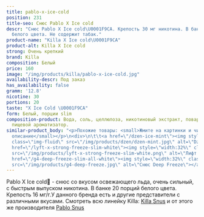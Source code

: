 ```yaml
---
title: pablo-x-ice-cold
position: 231
title-seo: Снюс Pablo X Ice cold
descr: "Снюс Pablo X Ice cold\U0001F9CA. Крепость 30 мг никотина. В банке 20 порций
  белого цвета. Не содержит табак."
product-name: "Killa X Ice cold\U0001F9CA"
product-alt: Killa X Ice cold
strong: Очень крепкий
brand: Killa
composition: Белый
price: 160
image: "/img/products/killa/pablo-x-ice-cold.jpg"
availability-descr: Под заказ
has_availability: false
gramm: '12.8'
nicotine: 30
portions: 20
taste: "X Ice Cold \U0001F9CA"
form: Белый, порции slim
composition-product: Вода, соль, целлюлоза, никотиновый экстракт, поваренная сода,
  пищевой ароматизатор.
similar-product_body: "<p>Похожие товары: <small>Жмите на картинки и читайте полное
  описание</small></p>\n<div>\n\t\t<a href=\"/dzen-ice-mint\"><img style=\"width:32%\"
  class=\"img-fluid\" src=\"/img/products/dzen/dzen-mint.jpg\" alt=\"Dzen Ice Mint\"></a>\n\t\t<a
  href=\"/lyft-x-strong-freeze-slim-white\"><img style=\"width:32%\" class=\"img-fluid\"
  src=\"/img/products/lyft-x-strong-freeze-slim-white.png\" alt=\"Лифт фриз\"></a>\n<a
  href=\"/g4-deep-freeze-slim-all-white\"><img style=\"width:32%\" class=\"img-fluid\"
  src=\"/img/products/g4-deep-freeze.jpg\" alt=\"Снюс Deep Freeze\"></a>\n</div>"
---
```


Pablo X Ice cold🧊 - снюс со вкусом освежающего льда, очень сильный, с быстрым выпуском никотина. В банке 20 порций белого цвета. Крепость 16 мг/г.У данного бренда есть и другие представители c различными вкусами. Смотреть всю линейку Killa: <a href="/killa-snus">Killa Snus</a> и от этого же производителя <a href="/pablo-snus">Pablo Snus</a>